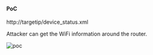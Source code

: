 #### PoC
http://targetip/device_status.xml

Attacker can get the WiFi information around the router.

![poc](wds_scan.jpg)

